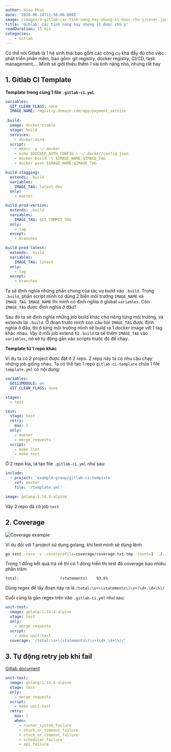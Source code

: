 ```yaml
---
author: Hieu Phan
date: '2020-06-14T11:56:00.000Z'
image: /images/4-gitlab-cac-tinh-nang-hay-nhung-it-duoc-chu-y/cover.jpg
title: 'Giblab: Các tính năng hay nhưng ít được chú ý'
readDuration: 15 min
categories:
    - Gitlab
---
```


Có thể nói Gitlab là 1 hệ sinh thái bao gồm các công cụ khá đầy đủ cho việc phát triển phần mềm, bao gồm: git registry, docker registry, CI/CD, task management,... Mĩnh sẽ giới thiệu thêm 1 vài tính năng nhỏ, nhưng rất hay

## 1. Gitlab CI Template

**Template trong cùng 1 file `.gitlab-ci.yml`**

```yaml
variables:
  GIT_CLEAN_FLAGS: none
  IMAGE_NAME: registry.domain.com/app/payment_service
  
.build:
  image: docker:stable
  stage: build
  services:
    - docker:dind
  script:
    - mkdir -p ~/.docker
    - echo $DOCKER_AUTH_CONFIG > ~/.docker/config.json
    - docker build -t $IMAGE_NAME:$IMAGE_TAG .
    - docker push $IMAGE_NAME:$IMAGE_TAG

build-stagging:
  extends: .build
  variables:
    IMAGE_TAG: latest-dev
  only:
    - master

build-prod-version:
  extends: .build
  variables:
    IMAGE_TAG: $CI_COMMIT_TAG
  only:
    - tag
  except:
    - branches

build-prod-latest:
  extends: .build
  variables:
    IMAGE_TAG: latest
  only:
    - tag
  except:
    - branches
```

Ta sẽ định nghĩa những phần chung của tác vụ build vào `.build`. Trong `.build`, phần script mình có dùng 2 biến môi trường `IMAGE_NAME` và `IMAGE_TAG`. `IMAGE_NAME` thì mình có định nghĩa ở global `variables`. Còn `IMAGE_TAG` được định nghĩa ở đâu?

Sau đó ta sẽ định nghĩa những job build khác cho riêng từng môi trường, và extends lại `.build`. Ở đoạn trước mình còn câu hỏi `IMAGE_TAG` được định nghĩa ở đâu, thì ở từng môi trường mình sẽ build ra 1 docker image với 1 tag khác nhau. Vậy ở mỗi job extend từ `.build` ta sẽ thêm `IMAGE_TAG` vào `variables`, nó sẽ tự động gắn vào scripts trước đó để chạy.

**Template từ 1 repo khác**

Ví dụ ta có 2 project được đặt ở 2 repo. 2 repo này ta có nhu cậu chạy những job giống nhau. Ta có thể tạo 1 repo `gitlab-ci-template` chứa 1 file `template.yml` có nội dung:

```yaml
variables:
  GO111MODULE: on
  GIT_CLEAN_FLAGS: none

stages:
  - test

test:
  stage: test
  retry:
    max: 1
  only:
    - master
    - merge_requests
  script:
    - make lint
    - make test
```


Ở 2 repo kia, ta tạo file `.gitlab-ci.yml` như sau:

```yaml
include:
  - project: 'example-group/gitlab-ci-template'
    ref: master
    file: '/template.yml'

image: golang:1.14.4-alpine
```

Vậy 2 repo đã có job `test`

## 2. Coverage

![Coverage example](/images/4-gitlab-cac-tinh-nang-hay-nhung-it-duoc-chu-y/coverage-example.png)

Ví dụ đối với 1 project sử dụng golang, khi test mình sẽ dùng lệnh

```bash
go test -race -v -coverprofile=coverage/coverage.txt.tmp -count=1  ./...
```

Trong 1 đống kết quả trả về thì có 1 dòng hiển thị test đã coverage bao nhiêu phần trăm

```
total:					(statements)	93.6%
```

Dùng regex để lấy đoạn này ra là `/total:\s+\(statements\)\s+(\d+.\d+\%)/`

Cuối cùng là gắn regex trên vào `.gitlab-ci.yml` như sau:

```yaml
unit-test:
  image: golang:1.14.4-alpine
  stage: test
  only:
    - merge_requests
  script:
    - make unit-test
  coverage: '/total:\s+\(statements\)\s+(\d+.\d+\%)/'
```

## 3. Tự động retry job khi fail

[Gitlab document](https://docs.gitlab.com/ee/ci/yaml/#retry)

```yaml
unit-test:
  image: golang:1.14.4-alpine
  stage: test
  only:
    - merge_requests
  script:
    - make unit-test
  retry:
    max: 2
    when:
      - runner_system_failure
      - stuck_or_timeout_failure
      - stuck_or_timeout_failure
      - scheduler_failure
      - api_failure
```
